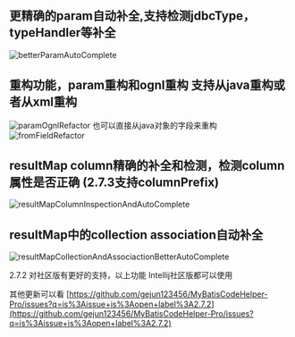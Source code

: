 ## 更精确的param自动补全,支持检测jdbcType，typeHandler等补全
![betterParamAutoComplete](https://coding.net/u/gejun123456/p/MyBatisCodeHelper-Pro/git/raw/master/screenshots/betterParamAutoComplete.gif)

## 重构功能，param重构和ognl重构 支持从java重构或者从xml重构 
![paramOgnlRefactor](https://coding.net/u/gejun123456/p/MyBatisCodeHelper-Pro/git/raw/master/screenshots/paramOgnlRefactor.gif)
也可以直接从java对象的字段来重构
![fromFieldRefactor](https://coding.net/u/gejun123456/p/MyBatisCodeHelper-Pro/git/raw/master/screenshots/fromFieldRefactor.gif)

## resultMap column精确的补全和检测，检测column属性是否正确 (2.7.3支持columnPrefix)
![resultMapColumnInspectionAndAutoComplete](https://coding.net/u/gejun123456/p/MyBatisCodeHelper-Pro/git/raw/master/screenshots/resultMapColumnInspectionAndAutoComplete.gif)


## resultMap中的collection association自动补全
![resultMapCollectionAndAssociactionBetterAutoComplete](https://coding.net/u/gejun123456/p/MyBatisCodeHelper-Pro/git/raw/master/screenshots/resultMapCollectionAndAssociactionBetterAutoComplete.gif)


2.7.2 对社区版有更好的支持，以上功能 Intellij社区版都可以使用

其他更新可以看 
[https://github.com/gejun123456/MyBatisCodeHelper-Pro/issues?q=is%3Aissue+is%3Aopen+label%3A2.7.2](https://github.com/gejun123456/MyBatisCodeHelper-Pro/issues?q=is%3Aissue+is%3Aopen+label%3A2.7.2)
